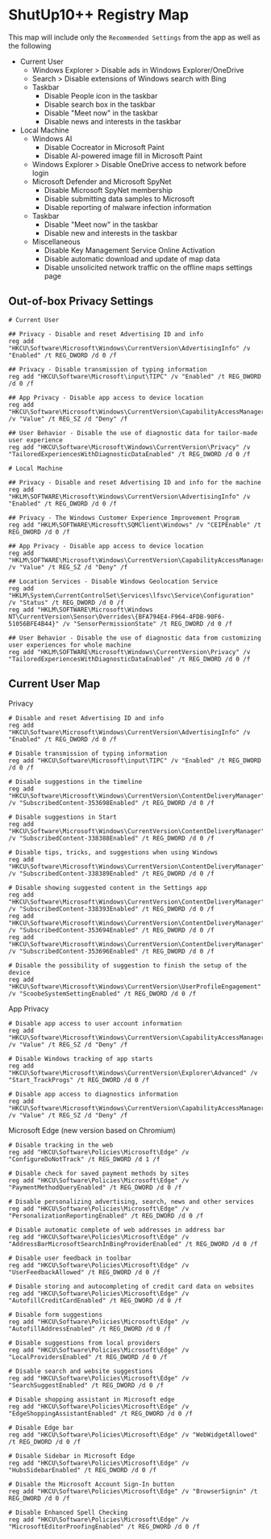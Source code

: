 # ShutUp10++ Registry Map
This map will include only the `Recommended Settings` from the app as well as the following

- Current User
  - Windows Explorer > Disable ads in Windows Explorer/OneDrive
  - Search > Disable extensions of Windows search with Bing
  - Taskbar
    - Disable People icon in the taskbar
    - Disable search box in the taskbar
    - Disable "Meet now" in the taskbar
    - Disable news and interests in the taskbar
- Local Machine
  - Windows AI
    - Disable Cocreator in Microsoft Paint
    - Disable AI-powered image fill in Microsoft Paint
  - Windows Explorer > Disable OneDrive access to network before login
  - Microsoft Defender and Microsoft SpyNet
    - Disable Microsoft SpyNet membership
    - Disable submitting data samples to Microsoft
    - Disable reporting of malware infection information
  - Taskbar
    - Disable "Meet now" in the taskbar
    - Disable new and interests in the taskbar
  - Miscellaneous
    - Disable Key Management Service Online Activation
    - Disable automatic download and update of map data
    - Disable unsolicited network traffic on the offline maps settings page

## Out-of-box Privacy Settings

```
# Current User

## Privacy - Disable and reset Advertising ID and info
reg add "HKCU\Software\Microsoft\Windows\CurrentVersion\AdvertisingInfo" /v "Enabled" /t REG_DWORD /d 0 /f

## Privacy - Disable transmission of typing information
reg add "HKCU\Software\Microsoft\input\TIPC" /v "Enabled" /t REG_DWORD /d 0 /f

## App Privacy - Disable app access to device location
reg add "HKCU\Software\Microsoft\Windows\CurrentVersion\CapabilityAccessManager\ConsentStore\location" /v "Value" /t REG_SZ /d "Deny" /f

## User Behavior - Disable the use of diagnostic data for tailor-made user experience
reg add "HKCU\Software\Microsoft\Windows\CurrentVersion\Privacy" /v "TailoredExperiencesWithDiagnosticDataEnabled" /t REG_DWORD /d 0 /f

# Local Machine

## Privacy - Disable and reset Advertising ID and info for the machine
reg add "HKLM\SOFTWARE\Microsoft\Windows\CurrentVersion\AdvertisingInfo" /v "Enabled" /t REG_DWORD /d 0 /f

## Privacy - The Windows Customer Experience Improvement Program
reg add "HKLM\SOFTWARE\Microsoft\SQMClient\Windows" /v "CEIPEnable" /t REG_DWORD /d 0 /f

## App Privacy - Disable app access to device location
reg add "HKLM\SOFTWARE\Microsoft\Windows\CurrentVersion\CapabilityAccessManager\ConsentStore\location" /v "Value" /t REG_SZ /d "Deny" /f

## Location Services - Disable Windows Geolocation Service
reg add "HKLM\System\CurrentControlSet\Services\lfsvc\Service\Configuration" /v "Status" /t REG_DWORD /d 0 /f
reg add "HKLM\SOFTWARE\Microsoft\Windows NT\CurrentVersion\Sensor\Overrides\{BFA794E4-F964-4FDB-90F6-51056BFE4B44}" /v "SensorPermissionState" /t REG_DWORD /d 0 /f

## User Behavior - Disable the use of diagnostic data from customizing user experiences for whole machine
reg add "HKLM\SOFTWARE\Microsoft\Windows\CurrentVersion\Privacy" /v "TailoredExperiencesWithDiagnosticDataEnabled" /t REG_DWORD /d 0 /f
```

## Current User Map

Privacy
```
# Disable and reset Advertising ID and info
reg add "HKCU\Software\Microsoft\Windows\CurrentVersion\AdvertisingInfo" /v "Enabled" /t REG_DWORD /d 0 /f

# Disable transmission of typing information
reg add "HKCU\Software\Microsoft\input\TIPC" /v "Enabled" /t REG_DWORD /d 0 /f

# Disable suggestions in the timeline
reg add "HKCU\Software\Microsoft\Windows\CurrentVersion\ContentDeliveryManager" /v "SubscribedContent-353698Enabled" /t REG_DWORD /d 0 /f

# Disable suggestions in Start
reg add "HKCU\Software\Microsoft\Windows\CurrentVersion\ContentDeliveryManager" /v "SubscribedContent-338388Enabled" /t REG_DWORD /d 0 /f

# Disable tips, tricks, and suggestions when using Windows
reg add "HKCU\Software\Microsoft\Windows\CurrentVersion\ContentDeliveryManager" /v "SubscribedContent-338389Enabled" /t REG_DWORD /d 0 /f

# Disable showing suggested content in the Settings app
reg add "HKCU\Software\Microsoft\Windows\CurrentVersion\ContentDeliveryManager" /v "SubscribedContent-338393Enabled" /t REG_DWORD /d 0 /f
reg add "HKCU\Software\Microsoft\Windows\CurrentVersion\ContentDeliveryManager" /v "SubscribedContent-353694Enabled" /t REG_DWORD /d 0 /f
reg add "HKCU\Software\Microsoft\Windows\CurrentVersion\ContentDeliveryManager" /v "SubscribedContent-353696Enabled" /t REG_DWORD /d 0 /f

# Disable the possibility of suggestion to finish the setup of the device
reg add "HKCU\Software\Microsoft\Windows\CurrentVersion\UserProfileEngagement" /v "ScoobeSystemSettingEnabled" /t REG_DWORD /d 0 /f
```

App Privacy
```
# Disable app access to user account information
reg add "HKCU\Software\Microsoft\Windows\CurrentVersion\CapabilityAccessManager\ConsentStore\userAccountInformation" /v "Value" /t REG_SZ /d "Deny" /f

# Disable Windows tracking of app starts
reg add "HKCU\Software\Microsoft\Windows\CurrentVersion\Explorer\Advanced" /v "Start_TrackProgs" /t REG_DWORD /d 0 /f

# Disable app access to diagnostics information
reg add "HKCU\Software\Microsoft\Windows\CurrentVersion\CapabilityAccessManager\ConsentStore\appDiagnostics" /v "Value" /t REG_SZ /d "Deny" /f
```

Microsoft Edge (new version based on Chromium)
```
# Disable tracking in the web
reg add "HKCU\Software\Policies\Microsoft\Edge" /v "ConfigureDoNotTrack" /t REG_DWORD /d 1 /f

# Disable check for saved payment methods by sites
reg add "HKCU\Software\Policies\Microsoft\Edge" /v "PaymentMethodQueryEnabled" /t REG_DWORD /d 0 /f

# Disable personalizing advertising, search, news and other services
reg add "HKCU\Software\Policies\Microsoft\Edge" /v "PersonalizationReportingEnabled" /t REG_DWORD /d 0 /f

# Disable automatic complete of web addresses in address bar
reg add "HKCU\Software\Policies\Microsoft\Edge" /v "AddressBarMicrosoftSearchInBingProviderEnabled" /t REG_DWORD /d 0 /f

# Disable user feedback in toolbar
reg add "HKCU\Software\Policies\Microsoft\Edge" /v "UserFeedbackAllowed" /t REG_DWORD /d 0 /f

# Disable storing and autocompleting of credit card data on websites
reg add "HKCU\Software\Policies\Microsoft\Edge" /v "AutofillCreditCardEnabled" /t REG_DWORD /d 0 /f

# Disable form suggestions
reg add "HKCU\Software\Policies\Microsoft\Edge" /v "AutofillAddressEnabled" /t REG_DWORD /d 0 /f

# Disable suggestions from local providers
reg add "HKCU\Software\Policies\Microsoft\Edge" /v "LocalProvidersEnabled" /t REG_DWORD /d 0 /f

# Disable search and website suggestions
reg add "HKCU\Software\Policies\Microsoft\Edge" /v "SearchSuggestEnabled" /t REG_DWORD /d 0 /f

# Disable shopping assistant in Microsoft edge
reg add "HKCU\Software\Policies\Microsoft\Edge" /v "EdgeShoppingAssistantEnabled" /t REG_DWORD /d 0 /f

# Disable Edge bar
reg add "HKCU\Software\Policies\Microsoft\Edge" /v "WebWidgetAllowed" /t REG_DWORD /d 0 /f

# Disable Sidebar in Microsoft Edge
reg add "HKCU\Software\Policies\Microsoft\Edge" /v "HubsSidebarEnabled" /t REG_DWORD /d 0 /f

# Disable the Microsoft Account Sign-In button
reg add "HKCU\Software\Policies\Microsoft\Edge" /v "BrowserSignin" /t REG_DWORD /d 0 /f

# Disable Enhanced Spell Checking
reg add "HKCU\Software\Policies\Microsoft\Edge" /v "MicrosoftEditorProofingEnabled" /t REG_DWORD /d 0 /f
```
